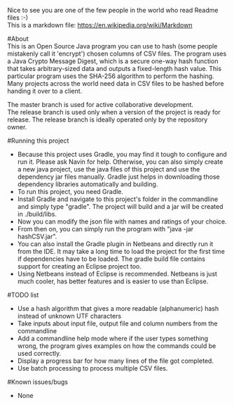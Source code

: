 Nice to see you are one of the few people in the world who read Readme files :-)  
This is a markdown file: https://en.wikipedia.org/wiki/Markdown  

#About  
This is an Open Source Java program you can use to hash (some people mistakenly call it 'encrypt') chosen columns of CSV files.
The program uses a Java Crypto Message Digest, which is a secure one-way hash function that takes arbitrary-sized data and outputs a fixed-length hash value.
This particular program uses the SHA-256 algorithm to perform the hashing.
Many projects across the world need data in CSV files to be hashed before handing it over to a client.

The master branch is used for active collaborative development.   
The release branch is used only when a version of the project is ready for release. The release branch is ideally operated only by the repository owner.  
  
#Running this project  
* Because this project uses Gradle, you may find it tough to configure and run it. Please ask Navin for help. Otherwise, you can also simply create a new java project, use the java files of this project and use the dependency jar files manually. Gradle just helps in downloading those dependency libraries automatically and building.
* To run this project, you need Gradle.   
* Install Gradle and navigate to this project's folder in the commandline and simply type "gradle". The project will build and a jar will be created in ./build/libs.  
* Now you can modify the json file with names and ratings of your choice.  
* From then on, you can simply run the program with "java -jar hashCSV.jar".  
* You can also install the Gradle plugin in Netbeans and directly run it from the IDE. It may take a long time to load the project for the first time if dependencies have to be loaded. The gradle build file contains support for creating an Eclipse project too.   
* Using Netbeans instead of Eclipse is recommended. Netbeans is just much cooler, has better features and is easier to use than Eclipse.  
  
#TODO list  
* Use a hash algorithm that gives a more readable (alphanumeric) hash instead of unknown UTF characters
* Take inputs about input file, output file and column numbers from the commandline
* Add a commandline help mode where if the user types something wrong, the program gives examples on how the commands could be used correctly.
* Display a progress bar for how many lines of the file got completed.
* Use batch processing to process multiple CSV files.
  
#Known issues/bugs  
* None


